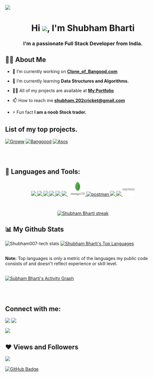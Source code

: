 <a href="#"><img width="40%" height="auto" margin="auto" src="https://media1.giphy.com/media/u2pmTWUi0MXjyrMaVj/giphy.gif?cid=790b7611c7e28fc28d322bc01d99838ee623c76e9b9bcdbc&rid=giphy.gif&ct=g" /></a>

<h1 align="center">Hi <img src="https://raw.githubusercontent.com/MartinHeinz/MartinHeinz/master/wave.gif" width="30px">, I'm Shubham Bharti</h1>
<h3 align="center">I'm a passionate Full Stack Developer from India.</h3>


## 🙋‍♂️ About Me

- 🔭 I’m currently working on **[Clone_of_Bangood.com]( https://shubham007-tech.github.io/Clone-Banggood.com/)**

- 🌱 I’m currently learning **Data Structures and Algorithms.**

- 👨‍💻 All of my projects are available at **[My Portfolio](https://github.com/Shubham007-tech?tab=repositories)**

- 📫 How to reach me **shubham.202cricket@gmail.com**

- ⚡ Fun fact **I am a noob Stock trader.**



## List of my top projects.

<p>
<a href="https://shubham007-tech.github.io/Groww_website_Clone/" target="blank"><img src="https://img.shields.io/static/v1?style=for-the-badge&message=Groww.in&color=01AA8B&logo=Groww&logoColor=FFFFFF&label=" alt="Groww"/></a>
<a href="https://shubham007-tech.github.io/Clone-Banggood.com/" target="blank"><img src="https://img.shields.io/static/v1?style=for-the-badge&message=Banggood.com&color=ff2b2a&logoColor=ff2b2a&label=" alt="Banggood" /></a>
<a href="" target="blank"><img src="https://img.shields.io/static/v1?style=for-the-badge&message=Asos.com&color=000000&logoColor=FFFFFF&label=" alt="Asos"/></a>
</p>

</br>
</br>




## 🚀 Languages and Tools:

<p align="center"> 
    <a href="https://reactjs.org/" target="_blank"> <img src="https://img.icons8.com/color/48/000000/react-native.png"/> </a>
    <a href="https://developer.mozilla.org/en-US/docs/Web/JavaScript" target="_blank"> <img src="https://img.icons8.com/color/48/000000/javascript.png"/> </a> 
    <a href="https://www.w3.org/html/" target="_blank"> <img src="https://img.icons8.com/color/48/000000/html-5.png"/> </a> 
    <a href="https://www.w3schools.com/css/" target="_blank"> <img src="https://img.icons8.com/color/48/000000/css3.png"/> </a> 
    <a href="https://getbootstrap.com" target="_blank"> <img src="https://img.icons8.com/color/48/000000/bootstrap.png"/> </a> 
    <a style="padding-right:8px;" href="https://nodejs.org" target="_blank"> <img src="https://img.icons8.com/color/48/000000/nodejs.png"/> </a> 
    <a href="https://www.mongodb.com/" target="_blank"> <img src="https://raw.githubusercontent.com/devicons/devicon/master/icons/mongodb/mongodb-original-wordmark.svg" alt="mongodb" width="48" height="48"/> </a> 
    <a href="https://postman.com" target="_blank"> <img src="https://www.vectorlogo.zone/logos/getpostman/getpostman-icon.svg" alt="postman" width="45" height="45"/> </a>   
    <a href="https://git-scm.com/" target="_blank"> <img src="https://img.icons8.com/color/48/000000/git.png"/> </a> 
    <a href="https://redux.js.org" target="_blank"> <img src="https://img.icons8.com/color/48/000000/redux.png"/> </a>
    <a href="https://expressjs.com" target="_blank"> <img src="https://raw.githubusercontent.com/devicons/devicon/master/icons/express/express-original-wordmark.svg" alt="express" width="40" height="40"/> </a>
</p>

<!-- [![React Badge](https://img.shields.io/badge/-React-61DBFB?style=for-the-badge&labelColor=black&logo=react&logoColor=61DBFB)](#)  [![Javascript Badge](https://img.shields.io/badge/-Javascript-F0DB4F?style=for-the-badge&labelColor=black&logo=javascript&logoColor=F0DB4F)](#) [![Typescript Badge](https://img.shields.io/badge/-Typescript-007acc?style=for-the-badge&labelColor=black&logo=typescript&logoColor=007acc)](#) [![Nodejs Badge](https://img.shields.io/badge/-Nodejs-3C873A?style=for-the-badge&labelColor=black&logo=node.js&logoColor=3C873A)](#) [![GraphQL Badge](https://img.shields.io/badge/-GraphQl-e535ab?style=for-the-badge&labelColor=black&logo=node.js&logoColor=e535ab)](#) -->
<br/>

<p align="center">
    <a href="https://github.com/Shubham007-tech/github-readme-streak-stats">
        <img title="🔥 Get streak stats for your profile at git.io/streak-stats" alt="Shubham Bharti streak" src="https://github-readme-streak-stats.herokuapp.com/?user=Shubham007-tech&theme=black-ice&hide_border=true&stroke=0000&background=060A0CD0"/>
    </a>
</p>

## 📊 My  Github Stats

![Shubham007-tech stats](https://github-readme-stats.vercel.app/api?username=Shubham007-tech&show_icons=true&theme=react&hide_border=true&bg_color=0D1117) 
 <a href="https://github.com/Shubham007-tech/github-readme-stats"><img alt="Shubham Bharti's Top Languages" src="https://github-readme-stats.vercel.app/api/top-langs/?username=Shubham007-tech&langs_count=8&count_private=true&layout=compact&theme=react&hide_border=true&bg_color=0D1117" /></a>
 
  <br/>
  <b>Note:</b> Top languages is only a metric of the languages my public code consists of and doesn't reflect experience or skill level.


<br/>
<br/>

<a href="https://github.com/Shubham007-tech/github-readme-activity-graph"><img alt="Subham Bharti's Activity Graph" src="https://activity-graph.herokuapp.com/graph?username=Shubham007-tech&bg_color=0D1117&color=5BCDEC&line=5BCDEC&point=FFFFFF&hide_border=true" /></a>

<br/>
<br/>

## Connect with me:
<p align="left">

<a href = "www.linkedin.com/in/shubham-bharti-a086b5225"><img src="https://img.icons8.com/fluent/48/000000/linkedin.png"/></a>
<a href = "www.linkedin.com/in/shubham-bharti-a086b5225"><img  width="60px" src="https://img.icons8.com/ios-glyphs/344/medium-monogram.png"/></a>

<a href = "https://www.youtube.com/channel/UC-NXT1lYAOPa3lrgWXqvuHA"><img src="https://img.icons8.com/color/48/000000/youtube-play.png"/></a>

</p>

## ❤ Views and Followers
<a href="https://github.com/Meghna-DAS/github-profile-views-counter">
    <img src="https://komarev.com/ghpvc/?username=SubhamRaoniar28">
</a>




<a href="https://github.com/SubhamRaoniar28?tab=followers"><img src="https://img.shields.io/github/followers/SubhamRaoniar28?label=Followers&style=social" alt="GitHub Badge"></a>
